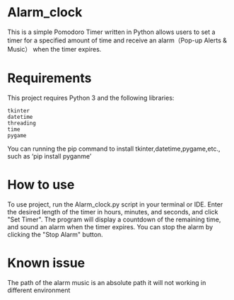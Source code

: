 # Alarm_clock
This is a simple Pomodoro Timer written in Python allows users to set a timer for a specified amount of time and receive an alarm（Pop-up Alerts & Music） when the timer expires.

# Requirements
This project requires Python 3 and the following libraries:

    tkinter
    datetime
    threading
    time
    pygame

You can running the pip command to install tkinter,datetime,pygame,etc.,  such as ‘pip install pyganme’

# How to use
To use project, run the Alarm_clock.py script in your terminal or IDE. Enter the desired length of the timer in hours, minutes, and seconds, and click "Set Timer". The program will display a countdown of the remaining time, and sound an alarm when the timer expires. You can stop the alarm by clicking the "Stop Alarm" button.

# Known issue
The path of the alarm music is an absolute path it will not working in different environment
